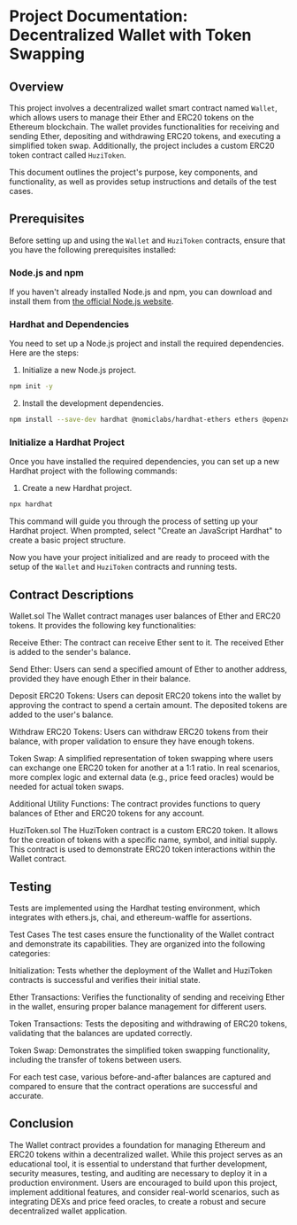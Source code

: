 # Project Documentation: Decentralized Wallet with Token Swapping

## Overview

This project involves a decentralized wallet smart contract named `Wallet`, which allows users to manage their Ether and ERC20 tokens on the Ethereum blockchain. The wallet provides functionalities for receiving and sending Ether, depositing and withdrawing ERC20 tokens, and executing a simplified token swap. Additionally, the project includes a custom ERC20 token contract called `HuziToken`.

This document outlines the project's purpose, key components, and functionality, as well as provides setup instructions and details of the test cases.

## Prerequisites

Before setting up and using the `Wallet` and `HuziToken` contracts, ensure that you have the following prerequisites installed:

### Node.js and npm

If you haven't already installed Node.js and npm, you can download and install them from [the official Node.js website](https://nodejs.org/).

### Hardhat and Dependencies

You need to set up a Node.js project and install the required dependencies. Here are the steps:

1. Initialize a new Node.js project.

```sh
npm init -y
```

2. Install the development dependencies.

```sh
npm install --save-dev hardhat @nomiclabs/hardhat-ethers ethers @openzeppelin/contracts chai
```

### Initialize a Hardhat Project

Once you have installed the required dependencies, you can set up a new Hardhat project with the following commands:

1. Create a new Hardhat project.

```sh
npx hardhat
```

This command will guide you through the process of setting up your Hardhat project. When prompted, select "Create an JavaScript Hardhat" to create a basic project structure.

Now you have your project initialized and are ready to proceed with the setup of the `Wallet` and `HuziToken` contracts and running tests.

## Contract Descriptions

Wallet.sol
The Wallet contract manages user balances of Ether and ERC20 tokens. It provides the following key functionalities:

Receive Ether: The contract can receive Ether sent to it. The received Ether is added to the sender's balance.

Send Ether: Users can send a specified amount of Ether to another address, provided they have enough Ether in their balance.

Deposit ERC20 Tokens: Users can deposit ERC20 tokens into the wallet by approving the contract to spend a certain amount. The deposited tokens are added to the user's balance.

Withdraw ERC20 Tokens: Users can withdraw ERC20 tokens from their balance, with proper validation to ensure they have enough tokens.

Token Swap: A simplified representation of token swapping where users can exchange one ERC20 token for another at a 1:1 ratio. In real scenarios, more complex logic and external data (e.g., price feed oracles) would be needed for actual token swaps.

Additional Utility Functions: The contract provides functions to query balances of Ether and ERC20 tokens for any account.

HuziToken.sol
The HuziToken contract is a custom ERC20 token. It allows for the creation of tokens with a specific name, symbol, and initial supply. This contract is used to demonstrate ERC20 token interactions within the Wallet contract.

## Testing

Tests are implemented using the Hardhat testing environment, which integrates with ethers.js, chai, and ethereum-waffle for assertions.

Test Cases
The test cases ensure the functionality of the Wallet contract and demonstrate its capabilities. They are organized into the following categories:

Initialization: Tests whether the deployment of the Wallet and HuziToken contracts is successful and verifies their initial state.

Ether Transactions: Verifies the functionality of sending and receiving Ether in the wallet, ensuring proper balance management for different users.

Token Transactions: Tests the depositing and withdrawing of ERC20 tokens, validating that the balances are updated correctly.

Token Swap: Demonstrates the simplified token swapping functionality, including the transfer of tokens between users.

For each test case, various before-and-after balances are captured and compared to ensure that the contract operations are successful and accurate.

## Conclusion

The Wallet contract provides a foundation for managing Ethereum and ERC20 tokens within a decentralized wallet. While this project serves as an educational tool, it is essential to understand that further development, security measures, testing, and auditing are necessary to deploy it in a production environment. Users are encouraged to build upon this project, implement additional features, and consider real-world scenarios, such as integrating DEXs and price feed oracles, to create a robust and secure decentralized wallet application.